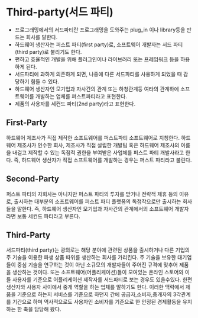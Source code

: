 # Third-party(서드 파티)

- 프로그래밍에서의 서드파티란 프로그래밍을 도와주는 plug_in 이나 library등을 만드는 회사를 말한다.
- 하드웨어 생산자는 퍼스트 파티(first party)로, 소프트웨어 개발자는 서드 파티(third party)로 불리기도 한다. 
- 편하고 효율적인 개발을 위해 플러그인이나 라이브러리 또는 프레임워크 등을 하용하게 된다.
- 서드파티에 과하게 의존하게 되면, 나중에 다른 서드파티를 사용하게 되었을 때 감당하기 힘들 수 있다.
- 하드웨어 생산자인 모기업과 자사간의 관계 또는 하청관계등 여타의 관계하에 소프트웨어를 개발하는 업체를 퍼스트파티라고 표현한다.
- 제품의 사용자를 세컨드 파티(2nd party)라고 표현한다.

## First-Party

하드웨어 제조사가 직접 제작한 소프트웨어를 퍼스트파티 소프트웨어로 지칭한다. 하드웨어 제조사가 인수한 회사, 제조사가 직접 설립한 개발팀 혹은 하드웨어 제조사의 이름을 내걸고 제작할 수 있는 독점적 권한을 부여받은 사업체를 퍼스트 파티 개발사라고 한다. 즉, 하드웨어 생산자가 직접 소프트웨어를 개발하는 경우는 퍼스트 파티라고 불린다.

## Second-Party

퍼스트 파티의 자회사는 아니지만 퍼스트 파티의 투자를 받거나 전략적 제휴 등의 이유로, 출시하는 대부분의 소프트웨어를 퍼스트 파티 플랫폼의 독점작으로만 출시하는 회사들을 말한다. 즉, 하드웨어 생산자인 모기업과 자사간의 관계에서의 소프트웨어 개발자라면 보통 세컨드 파티라고 부른다.

## Third-Party

서드파티(third party)는 광의로는 해당 분야에 관련된 상품을 출시하거나 다른 기업의 주 기술을 이용한 파생 상품 따위를 생산하는 회사를 가리킨다. 주 기술을 보유한 대기업들이 중심 기술을 연구하는 것이 아닌 소규모의 개발자들이 주어진 규격에 맞추어 제품을 생산하는 것이다. 또는 소프트웨어(어플리케이션)들이 모여있는 온라인 스토어와 이들 사용자를 기준으로 어플리케이션 제작자를 서드파티로 보는 경우도 있을수있다. 한편 생산자와 사용자 사이에서 중개 역할을 하는 업체를 말하기도 한다. 이러한 맥락에서 제품을 기준으로 하는지 서비스를 기준으로 하던지 간에 공급자,소비자,중개자의 3각관계를 기간으로 하며 역사적으로도 사용자인 소비자를 기준으로 한 안정된 경제활동을 유지하는 한 축을 담당해 왔다.
